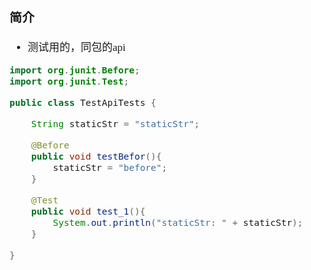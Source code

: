<span  style="font-family: Simsun,serif; font-size: 17px; ">

### 简介

- 测试用的，同包的api

~~~java
import org.junit.Before;
import org.junit.Test;

public class TestApiTests {

    String staticStr = "staticStr";

    @Before
    public void testBefor(){
        staticStr = "before";
    }

    @Test
    public void test_1(){
        System.out.println("staticStr: " + staticStr);
    }

}
~~~

</span>